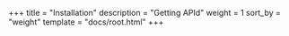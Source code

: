 +++
title = "Installation"
description = "Getting APId"
weight = 1
sort_by = "weight"
template = "docs/root.html"
+++
